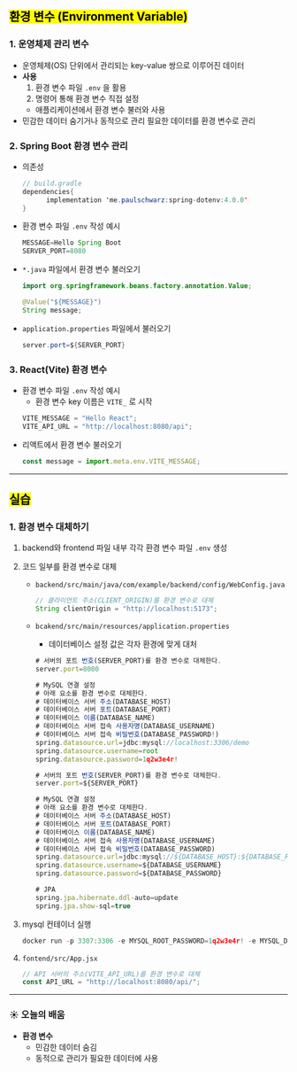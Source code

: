 ## <mark color="#fbc956">환경 변수 (Environment Variable)</mark>

### 1. 운영체제 관리 변수

- 운영체제(OS) 단위에서 관리되는 key-value 쌍으로 이루어진 데이터
- **사용**
  1. 환경 변수 파일 `.env` 을 활용
  2. 명령어 통해 환경 변수 직접 설정
  - 애플리케이션에서 환경 변수 불러와 사용
- 민감한 데이터 숨기거나 동적으로 관리 필요한 데이터를 환경 변수로 관리

### 2. Spring Boot 환경 변수 관리

- 의존성
  ```java
  // build.gradle
  dependencies{
  		implementation 'me.paulschwarz:spring-dotenv:4.0.0'
  }
  ```
- 환경 변수 파일 `.env` 작성 예시
  ```java
  MESSAGE=Hello Spring Boot
  SERVER_PORT=8080
  ```
- `*.java` 파일에서 환경 변수 불러오기
  ```java
  import org.springframework.beans.factory.annotation.Value;
  ```
  ```java
  @Value("${MESSAGE}")
  String message;
  ```
- `application.properties` 파일에서 불러오기
  ```java
  server.port=${SERVER_PORT}
  ```

### 3. React(Vite) 환경 변수

- 환경 변수 파일 `.env` 작성 예시
  - 환경 변수 key 이름은 `VITE_` 로 시작
  ```jsx
  VITE_MESSAGE = "Hello React";
  VITE_API_URL = "http://localhost:8080/api";
  ```
- 리액트에서 환경 변수 불러오기
  ```jsx
  const message = import.meta.env.VITE_MESSAGE;
  ```

---

## <mark color="#fbc956">실습</mark>

### 1. 환경 변수 대체하기

1. backend와 frontend 파일 내부 각각 환경 변수 파일 `.env` 생성
2. 코드 일부를 환경 변수로 대체

   - `backend/src/main/java/com/example/backend/config/WebConfig.java`
     ```jsx
     // 클라이언트 주소(CLIENT_ORIGIN)를 환경 변수로 대체
     String clientOrigin = "http://localhost:5173";
     ```
   - `bcakend/src/main/resources/application.properties`

     - 데이터베이스 설정 값은 각자 환경에 맞게 대처

     ```jsx
     # 서버의 포트 번호(SERVER_PORT)를 환경 변수로 대체한다.
     server.port=8080

     # MySQL 연결 설정
     # 아래 요소를 환경 변수로 대체한다.
     # 데이터베이스 서버 주소(DATABASE_HOST)
     # 데이터베이스 서버 포트(DATABASE_PORT)
     # 데이터베이스 이름(DATABASE_NAME)
     # 데이터베이스 서버 접속 사용자명(DATABASE_USERNAME)
     # 데이터베이스 서버 접속 비밀번호(DATABASE_PASSWORD!)
     spring.datasource.url=jdbc:mysql://localhost:3306/demo
     spring.datasource.username=root
     spring.datasource.password=1q2w3e4r!
     ```

     ```jsx
     # 서버의 포트 번호(SERVER_PORT)를 환경 변수로 대체한다.
     server.port=${SERVER_PORT}

     # MySQL 연결 설정
     # 아래 요소를 환경 변수로 대체한다.
     # 데이터베이스 서버 주소(DATABASE_HOST)
     # 데이터베이스 서버 포트(DATABASE_PORT)
     # 데이터베이스 이름(DATABASE_NAME)
     # 데이터베이스 서버 접속 사용자명(DATABASE_USERNAME)
     # 데이터베이스 서버 접속 비밀번호(DATABASE_PASSWORD)
     spring.datasource.url=jdbc:mysql://${DATABASE_HOST}:${DATABASE_PORT}/${DATABASE_NAME}
     spring.datasource.username=${DATABASE_USERNAME}
     spring.datasource.password=${DATABASE_PASSWORD}

     # JPA
     spring.jpa.hibernate.ddl-auto=update
     spring.jpa.show-sql=true

     ```

3. mysql 컨테이너 실행

   ```jsx
   docker run -p 3307:3306 -e MYSQL_ROOT_PASSWORD=1q2w3e4r! -e MYSQL_DATABASE=db mysql:8.0
   ```

4. `fontend/src/App.jsx`

   ```jsx
   // API 서버의 주소(VITE_API_URL)를 환경 변수로 대체
   const API_URL = "http://localhost:8080/api/";
   ```

---

### ☀️ 오늘의 배움

- **환경 변수**
  - 민감한 데이터 숨김
  - 동적으로 관리가 필요한 데이터에 사용
